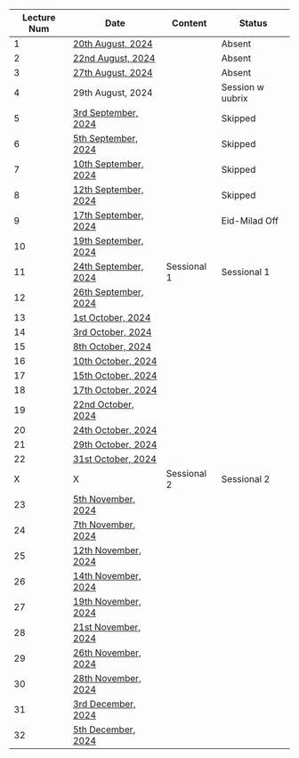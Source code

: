 | Lecture Num | Date                                                                            | Content     | Status           |
| ----------- | ------------------------------------------------------------------------------- | ----------- | ---------------- |
| 1           | [20th August, 2024](IA/Class%20Notes/1%20-%20IA%2020th%20August,%202024)        |             | Absent           |
| 2           | [22nd August, 2024](IA/Class%20Notes/2%20-%20IA%2022nd%20August,%202024)        |             | Absent           |
| 3           | [27th August, 2024](IA/Class%20Notes/3%20-%20IA%2027th%20August,%202024)        |             | Absent           |
| 4           | 29th August, 2024                                                               |             | Session w uubrix |
| 5           | [3rd September, 2024](IA/Class%20Notes/5%20-%20IA%203rd%20September,%202024)    |             | Skipped          |
| 6           | [5th September, 2024](IA/Class%20Notes/6%20-%20IA%205th%20September,%202024)    |             | Skipped          |
| 7           | [10th September, 2024](IA/Class%20Notes/7%20-%20IA%2010th%20September,%202024)  |             | Skipped          |
| 8           | [12th September, 2024](IA/Class%20Notes/8%20-%20IA%2012th%20September,%202024)  |             | Skipped          |
| 9           | [17th September, 2024](IA/Class%20Notes/9%20-%20IA%2017th%20September,%202024)  |             | Eid-Milad Off    |
| 10          | [19th September, 2024](IA/Class%20Notes/10%20-%20IA%2019th%20September,%202024) |             |                  |
| 11          | [24th September, 2024](IA/Class%20Notes/11%20-%20IA%2024th%20September,%202024) | Sessional 1 | Sessional 1      |
| 12          | [26th September, 2024](IA/Class%20Notes/12%20-%20IA%2026th%20September,%202024) |             |                  |
| 13          | [1st October, 2024](IA/Class%20Notes/13%20-%20IA%201st%20October,%202024)       |             |                  |
| 14          | [3rd October, 2024](IA/Class%20Notes/14%20-%20IA%203rd%20October,%202024)       |             |                  |
| 15          | [8th October, 2024](IA/Class%20Notes/15%20-%20IA%208th%20October,%202024)       |             |                  |
| 16          | [10th October, 2024](IA/Class%20Notes/16%20-%20IA%2010th%20October,%202024)     |             |                  |
| 17          | [15th October, 2024](IA/Class%20Notes/17%20-%20IA%2015th%20October,%202024)     |             |                  |
| 18          | [17th October, 2024](IA/Class%20Notes/18%20-%20IA%2017th%20October,%202024)     |             |                  |
| 19          | [22nd October, 2024](IA/Class%20Notes/19%20-%20IA%2022nd%20October,%202024)     |             |                  |
| 20          | [24th October, 2024](IA/Class%20Notes/20%20-%20IA%2024th%20October,%202024)     |             |                  |
| 21          | [29th October, 2024](IA/Class%20Notes/21%20-%20IA%2029th%20October,%202024)     |             |                  |
| 22          | [31st October, 2024](IA/Class%20Notes/22%20-%20IA%2031st%20October,%202024)     |             |                  |
| X           | X                                                                               | Sessional 2 | Sessional 2      |
| 23          | [5th November, 2024](IA/Class%20Notes/23%20-%20IA%205th%20November,%202024)     |             |                  |
| 24          | [7th November, 2024](IA/Class%20Notes/24%20-%20IA%207th%20November,%202024)     |             |                  |
| 25          | [12th November, 2024](IA/Class%20Notes/25%20-%20IA%2012th%20November,%202024)   |             |                  |
| 26          | [14th November, 2024](IA/Class%20Notes/26%20-%20IA%2014th%20November,%202024)   |             |                  |
| 27          | [19th November, 2024](IA/Class%20Notes/27%20-%20IA%2019th%20November,%202024)   |             |                  |
| 28          | [21st November, 2024](IA/Class%20Notes/28%20-%20IA%2021st%20November,%202024)   |             |                  |
| 29          | [26th November, 2024](IA/Class%20Notes/29%20-%20IA%2026th%20November,%202024)   |             |                  |
| 30          | [28th November, 2024](IA/Class%20Notes/30%20-%20IA%2028th%20November,%202024)   |             |                  |
| 31          | [3rd December, 2024](IA/Class%20Notes/31%20-%20IA%203rd%20December,%202024)     |             |                  |
| 32          | [5th December, 2024](IA/Class%20Notes/32%20-%20IA%205th%20December,%202024)     |             |                  |